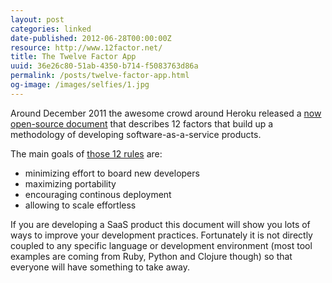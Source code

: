 ```yaml
---
layout: post
categories: linked
date-published: 2012-06-28T00:00:00Z
resource: http://www.12factor.net/
title: The Twelve Factor App
uuid: 36e26c80-51ab-4350-b714-f5083763d86a
permalink: /posts/twelve-factor-app.html
og-image: /images/selfies/1.jpg
---
```

Around December 2011 the awesome crowd around Heroku released a [now open-source
document](https://github.com/adamwiggins/12factor) that describes 12 factors that
build up a methodology of developing software-as-a-service products.

The main goals of [those 12 rules](http://www.12factor.net/) are:

* minimizing effort to board new developers
* maximizing portability
* encouraging continous deployment
* allowing to scale effortless

If you are developing a SaaS product this document will show you lots of ways to
improve your development practices. Fortunately it is not directly coupled to any specific
language or development environment (most tool examples are coming from Ruby, Python and Clojure
though) so that everyone will have something to take away.
